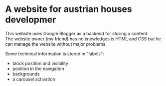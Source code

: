 # A website for austrian houses developmer

This website uses Google Blogger as a backend for storing a content.  
The website owner (my friend) has no knowledges is HTML and CSS but he can manage the website without major problems.


Some technical information is stored in "labels":
- block position and visibility
- position in the navigation
- backgrounds
- a carousel activation
